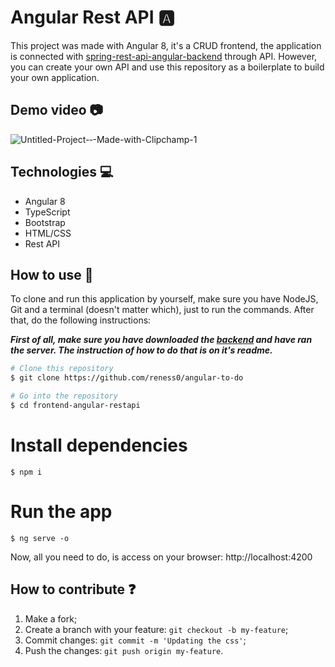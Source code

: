 # Angular Rest API 🅰️ 


This project was made with Angular 8, it's a  CRUD frontend,  the application is connected with [spring-rest-api-angular-backend](https://github.com/reness0/spring-rest-api-angular-backend) through API. However, you can create your own API and use this repository as a boilerplate to build your own application.


## Demo video :camera:

![Untitled-Project-‐-Made-with-Clipchamp-_1_](https://user-images.githubusercontent.com/49681380/98816397-60a92180-2407-11eb-8895-b06abf1231b7.gif)

## Technologies :computer:

- Angular 8 
- TypeScript
- Bootstrap 
- HTML/CSS
- Rest API
 

## How to use :wave:

To clone and run this application by yourself, make sure you have NodeJS, Git and a terminal (doesn't matter which), just to run the commands. After that, do the following instructions: 

**_First of all, make sure  you have downloaded the [backend](https://github.com/reness0/spring-rest-api-angular-backend) and have ran the server. The instruction of how to do that is on it's readme._**

```bash
# Clone this repository
$ git clone https://github.com/reness0/angular-to-do

# Go into the repository
$ cd frontend-angular-restapi
```
# Install dependencies
```
$ npm i
```

# Run the app
```
$ ng serve -o
```

Now, all you need to do, is access on your browser: http://localhost:4200


## How to contribute :question:

1. Make a fork;
2. Create a branch with your feature: `git checkout -b my-feature`;
3. Commit changes: `git commit -m 'Updating the css'`;
4. Push the changes: `git push origin my-feature`.






